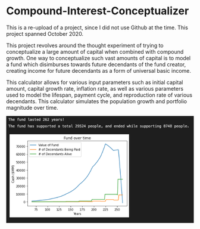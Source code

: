 # Compound-Interest-Conceptualizer

This is a re-upload of a project, since I did not use Github at the time. This project spanned October 2020. 

This project revolves around the thought experiment of trying to conceptualize a large amount of capital when combined with compound growth. One way to conceptualize such vast amounts of capital is to model a fund which disimburses towards future decendants of the fund creator, creating income for future decendants as a form of universal basic income. 

This calculator allows for various input parameters such as initial capital amount, capital growth rate, inflation rate, as well as various parameters used to model the lifespan, payment cycle, and reproduction rate of various decendants. This calculator simulates the population growth and portfolio magnitude over time. 

![alt text](https://github.com/woodepic/Compound-Interest-Conceptualizer/blob/main/src/graph.png "Calculator Outputs")
